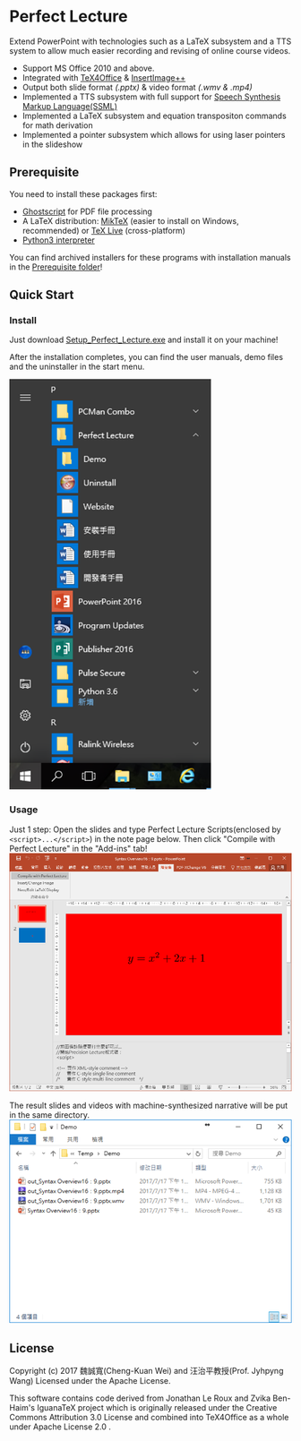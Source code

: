 # Perfect Lecture
Extend PowerPoint with technologies such as a LaTeX subsystem and a TTS system to allow much easier recording and revising of online course videos.

- Support MS Office 2010 and above.
- Integrated with [TeX4Office](https://github.com/kennywei815/TeX4Office) & [InsertImage++](https://github.com/kennywei815/InsertImagePlus)
- Output both slide format _(.pptx)_ & video format _(.wmv & .mp4)_
- Implemented a TTS subsystem with full support for [Speech Synthesis Markup Language(SSML)](https://www.w3.org/TR/speech-synthesis11/)
- Implemented a LaTeX subsystem and equation transpositon commands for math derivation
- Implemented a pointer subsystem which allows for using laser pointers in the slideshow

## Prerequisite
You need to install these packages first:
- [Ghostscript](https://www.ghostscript.com/download/gsdnld.html) for PDF file processing
- A LaTeX distribution: [MikTeX](https://miktex.org/download) (easier to install on Windows, recommended) or [TeX Live](https://www.tug.org/texlive/) (cross-platform)
- [Python3 interpreter](https://www.python.org/downloads/)

You can find archived installers for these programs with installation manuals in the [Prerequisite folder](https://github.com/kennywei815/Perfect_Lecture/blob/master/Prerequisite)!

## Quick Start

### Install
Just download [Setup_Perfect_Lecture.exe](https://github.com/kennywei815/Perfect_Lecture/raw/master/Setup_Perfect_Lecture.exe) and install it on your machine!

After the installation completes, you can find the user manuals, demo files and the uninstaller in the start menu. <br />

<img src="https://github.com/kennywei815/Perfect_Lecture/blob/master/www/start_menu.png" width="360">

### Usage

Just 1 step: Open the slides and type Perfect Lecture Scripts(enclosed by `<script>...</script>`) in the note page below. Then click "Compile with Perfect Lecture" in the "Add-ins" tab!
![step1_compile_with_perfect_lecture.png](https://github.com/kennywei815/Perfect_Lecture/blob/master/www/step1_compile_with_perfect_lecture.png)

The result slides and videos with machine-synthesized narrative will be put in the same directory.
![step4_results.PNG](https://github.com/kennywei815/Perfect_Lecture/blob/master/www/step4_results.PNG)

## License
Copyright (c) 2017 魏誠寬(Cheng-Kuan Wei) and 汪治平教授(Prof. Jyhpyng Wang) Licensed under the Apache License.

This software contains code derived from Jonathan Le Roux and Zvika Ben-Haim's IguanaTeX project which is originally released under the Creative Commons Attribution 3.0 License and combined into TeX4Office as a whole under Apache License 2.0 .
